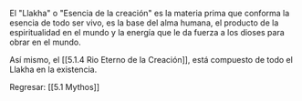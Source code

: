 
El "Llakha" o "Esencia de la creación" es la materia prima que conforma la esencia de todo ser vivo, es la base del alma humana, el producto de la espiritualidad en el mundo y la energía que le da fuerza a los dioses para obrar en el mundo.

Así mismo, el [[5.1.4 Rio Eterno de la Creación]], está compuesto de todo el Llakha en la existencia.

Regresar: [[5.1 Mythos]]